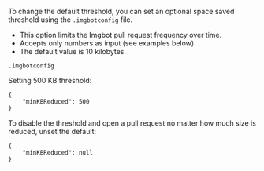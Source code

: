 To change the default threshold, you can set an optional space saved threshold using the `.imgbotconfig` file. 

- This option limits the Imgbot pull request frequency over time.
- Accepts only numbers as input (see examples below)
- The default value is 10 kilobytes.

`.imgbotconfig`

Setting 500 KB threshold:

```
{
    "minKBReduced": 500
}
```

To disable the threshold and open a pull request no matter how much size is reduced, unset the default:

```
{
    "minKBReduced": null
}
```
